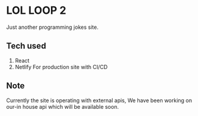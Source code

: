# LOL LOOP 2
Just another programming jokes site.

## Tech used
1. React
2. Netlify For production site with CI/CD

## Note
Currently the site is operating with external apis, We have been working on our-in house api which will be available soon.
